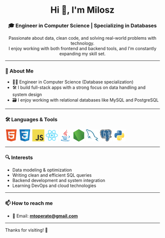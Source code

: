 <h1 align="center">Hi 👋, I'm Milosz</h1>
<h3 align="center">🎓 Engineer in Computer Science | Specializing in Databases</h3>

<p align="center">
Passionate about data, clean code, and solving real-world problems with technology.<br/>
I enjoy working with both frontend and backend tools, and I'm constantly expanding my skill set.
</p>

---

### 🧠 About Me
- 👨‍🎓 Engineer in Computer Science (Database specialization)
- 🛠 I build full-stack apps with a strong focus on data handling and system design
- 🗃️ I enjoy working with relational databases like MySQL and PostgreSQL


---

### 🛠️ Languages & Tools

<p align="left">
  <a href="https://www.w3.org/html/" target="_blank"><img src="https://raw.githubusercontent.com/devicons/devicon/master/icons/html5/html5-original.svg" alt="HTML5" width="40"/></a>
  <a href="https://www.w3schools.com/css/" target="_blank"><img src="https://raw.githubusercontent.com/devicons/devicon/master/icons/css3/css3-original.svg" alt="CSS3" width="40"/></a>
  <a href="https://developer.mozilla.org/en-US/docs/Web/JavaScript" target="_blank"><img src="https://raw.githubusercontent.com/devicons/devicon/master/icons/javascript/javascript-original.svg" alt="JavaScript" width="40"/></a>
  <a href="https://reactjs.org/" target="_blank"><img src="https://raw.githubusercontent.com/devicons/devicon/master/icons/react/react-original.svg" alt="React" width="40"/></a>
  <a href="https://www.java.com/" target="_blank"><img src="https://raw.githubusercontent.com/devicons/devicon/master/icons/java/java-original.svg" alt="Java" width="40"/></a>
  <a href="https://nodejs.org/" target="_blank"><img src="https://raw.githubusercontent.com/devicons/devicon/master/icons/nodejs/nodejs-original.svg" alt="Node.js" width="40"/></a>
  <a href="https://www.mysql.com/" target="_blank"><img src="https://raw.githubusercontent.com/devicons/devicon/master/icons/mysql/mysql-original.svg" alt="MySQL" width="40"/></a>
  <a href="https://www.postgresql.org/" target="_blank"><img src="https://raw.githubusercontent.com/devicons/devicon/master/icons/postgresql/postgresql-original.svg" alt="PostgreSQL" width="40"/></a>
  <a href="https://www.python.org/" target="_blank"><img src="https://raw.githubusercontent.com/devicons/devicon/master/icons/python/python-original.svg" alt="Python" width="40"/></a>
</p>

---

### 🔍 Interests
- Data modeling & optimization
- Writing clean and efficient SQL queries
- Backend development and system integration
- Learning DevOps and cloud technologies

---

### 📫 How to reach me
- 📧 Email: **mtoperate@gmail.com**

---

Thanks for visiting! 🚀
